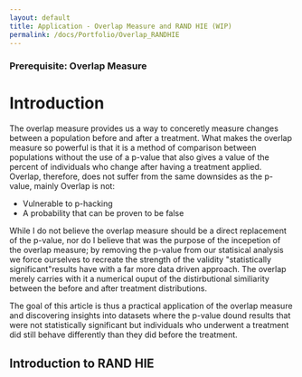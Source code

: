 ```yaml
---
layout: default
title: Application - Overlap Measure and RAND HIE (WIP)
permalink: /docs/Portfolio/Overlap_RANDHIE
---
```


### Prerequisite: Overlap Measure

# Introduction

The overlap measure provides us a way to conceretly measure changes between a population before and after a treatment. What makes the overlap measure so powerful is that it is a method of comparison between populations without the use of a p-value that also gives a value of the percent of individuals who change after having a treatment applied. Overlap, therefore, does not suffer from the same downsides as the p-value, mainly Overlap is not:

- Vulnerable to p-hacking
- A probability that can be proven to be false

While I do not believe the overlap measure should be a direct replacement of the p-value, nor do I believe that was the purpose of the incepetion of the overlap measure; by removing the p-value from our statisical analysis we force ourselves to recreate the strength of the validity "statistically significant"results have with a far more data driven approach. The overlap merely carries with it a numerical ouput of the distirbutional similiarity between the before and after treatment distributions.

The goal of this article is thus a practical application of the overlap measure and discovering insights into datasets where the p-value dound results that were not statistically significant but individuals who underwent a treatment did still behave differently than they did before the treatment.


## Introduction to RAND HIE


